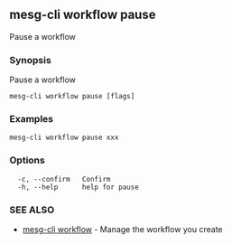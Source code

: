 ## mesg-cli workflow pause

Pause a workflow

### Synopsis

Pause a workflow

```
mesg-cli workflow pause [flags]
```

### Examples

```
mesg-cli workflow pause xxx
```

### Options

```
  -c, --confirm   Confirm
  -h, --help      help for pause
```

### SEE ALSO

* [mesg-cli workflow](mesg-cli_workflow.md)	 - Manage the workflow you create

